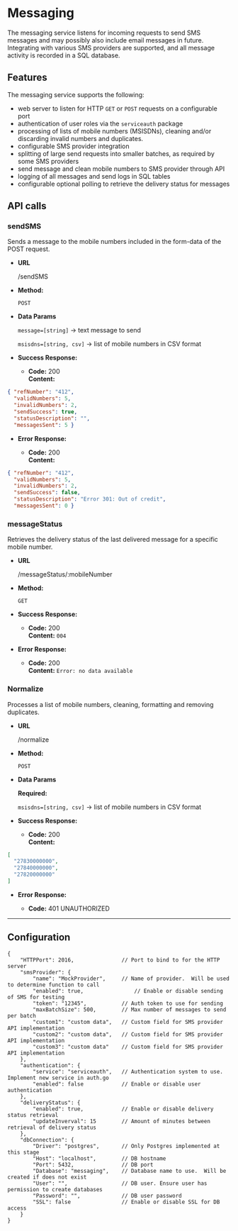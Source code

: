 # Messaging

The messaging service listens for incoming requests to send SMS messages and may possibly also include email 
messages in future. Integrating with various SMS providers are supported, and all message 
activity is recorded in a SQL database.   


## Features

The messaging service supports the following:

- web server to listen for HTTP `GET` or `POST` requests on a configurable port
- authentication of user roles via the `serviceauth` package
- processing of lists of mobile numbers (MSISDNs), cleaning and/or discarding invalid numbers and duplicates.
- configurable SMS provider integration 
- splitting of large send requests into smaller batches, as required by some SMS providers
- send message and clean mobile numbers to SMS provider through API
- logging of all messages and send logs in SQL tables
- configurable optional polling to retrieve the delivery status for messages 
 
## API calls

### **sendSMS**
Sends a message to the mobile numbers included in the form-data of the POST request.

* **URL**

  /sendSMS

* **Method:**

  `POST`
  
* **Data Params**

   `message=[string]` -> text message to send

   `msisdns=[string, csv]` -> list of mobile numbers in CSV format

* **Success Response:**

  * **Code:** 200 <br />
    **Content:** 
```json
{ "refNumber": "412",
  "validNumbers": 5,
  "invalidNumbers": 2,
  "sendSuccess": true,
  "statusDescription": "",
  "messagesSent": 5 }
```
 
* **Error Response:**

  * **Code:** 200 <br />
    **Content:** 
```json
{ "refNumber": "412",
  "validNumbers": 5,
  "invalidNumbers": 2,
  "sendSuccess": false,
  "statusDescription": "Error 301: Out of credit",
  "messagesSent": 0 }
```

### **messageStatus**
Retrieves the delivery status of the last delivered message for a specific mobile number.

* **URL**

  /messageStatus/:mobileNumber

* **Method:**

  `GET`
  
* **Success Response:**

  * **Code:** 200 <br />
    **Content:** `004`
 
* **Error Response:**

  * **Code:** 200 <br />
    **Content:** `Error: no data available`

### **Normalize**
Processes a list of mobile numbers, cleaning, formatting and removing duplicates.

* **URL**

  /normalize

* **Method:**

  `POST`
  
* **Data Params**

   **Required:**

   `msisdns=[string, csv]` -> list of mobile numbers in CSV format

* **Success Response:**

  * **Code:** 200 <br />
    **Content:** 
```json
[ 
  "27830000000",
  "27840000000",
  "27820000000"
]
```
 
* **Error Response:**

  * **Code:** 401 UNAUTHORIZED <br />

----------

## Configuration

```
{
	"HTTPPort": 2016,  			    // Port to bind to for the HTTP server
	"smsProvider": {
		"name": "MockProvider",		// Name of provider.  Will be used to determine function to call
		"enabled": true,			    // Enable or disable sending of SMS for testing
		"token": "12345",			// Auth token to use for sending
		"maxBatchSize": 500,  		// Max number of messages to send per batch 
		"custom1": "custom data",	// Custom field for SMS provider API implementation
		"custom2": "custom data",	// Custom field for SMS provider API implementation
		"custom3": "custom data"	// Custom field for SMS provider API implementation
	},
	"authentication": {
		"service": "serviceauth",	// Authentication system to use. Implement new service in auth.go 
		"enabled": false			// Enable or disable user authentication
	},
	"deliveryStatus": {
		"enabled": true,			// Enable or disable delivery status retrieval
		"updateInverval": 15		// Amount of minutes between retrieval of delivery status  
	},
	"dbConnection": {
		"Driver": "postgres",		// Only Postgres implemented at this stage
		"Host": "localhost",		// DB hostname
		"Port": 5432,				// DB port
		"Database": "messaging",	// Database name to use.  Will be created if does not exist
		"User": "",					// DB user. Ensure user has permission to create databases 
		"Password": "",				// DB user password
		"SSL": false				// Enable or disable SSL for DB access
	}
}

```
